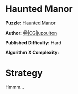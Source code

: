 # Haunted Manor

__Puzzle:__ [Haunted Manor](https://www.codingame.com/training/hard/haunted-manor)

__Author:__ [@|CG|jupoulton](https://www.codingame.com/profile/d39436e9a23b5060ed3efaf1c24b4ba8929551)

__Published Difficulty:__ Hard

__Algorithm X Complexity:__ 

# Strategy

Hmmm...
